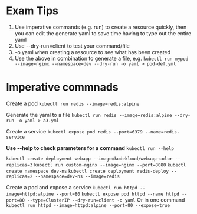 # Exam Tips

1. Use imperative commands (e.g. run) to create a resource quickly, then you can edit the generate yaml to save time having to type out the entire yaml
2. Use --dry-run=client to test your command/file
3. -o yaml when creating a resource to see what has been created
4. Use the above in combination to generate a file, e.g.
  `kubectl run mypod --image=nginx --namespace=dev --dry-run -o yaml > pod-def.yml`


# Imperative commnads
Create a pod
`kubectl run redis --image=redis:alpine`

Generate the yaml to a file
`kubectl run redis --image=redis:alpine --dry-run -o yaml > a3.yml`

Create a service
`kubectl expose pod redis --port=6379 --name=redis-service`

**Use --help to check parameters for a command**
`kubectl run --help`

`kubectl create deployment webapp --image=kodekloud/webapp-color --replicas=3`
`kubectl run custom-nginx --image=nginx --port=8080`
`kubectl create namespace dev-ns`
`kubectl create deployment redis-deploy --replicas=2 --namespace=dev-ns --image=redis`

Create a pod and expose a service
`kubectl run httpd --image=httpd:alpine --port=80`
`kubectl expose pod httpd --name httpd --port=80 --type=ClusterIP --dry-run=client -o yaml`
Or in one command
`kubectl run httpd --image=httpd:alpine --port=80 --expose=true`
